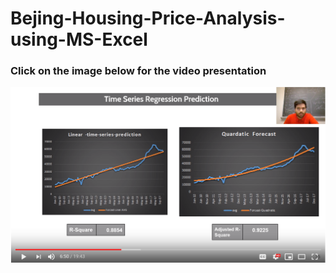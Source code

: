 # Bejing-Housing-Price-Analysis-using-MS-Excel
### Click on the image below for the video presentation
[![Watch the video](https://github.com/adesh-gadge/Bejing-Housing-Price-Analysis-using-MS-Excel/blob/master/present.PNG)](https://www.youtube.com/watch?v=R5B4VBeZyGI&feature=youtu.be)


